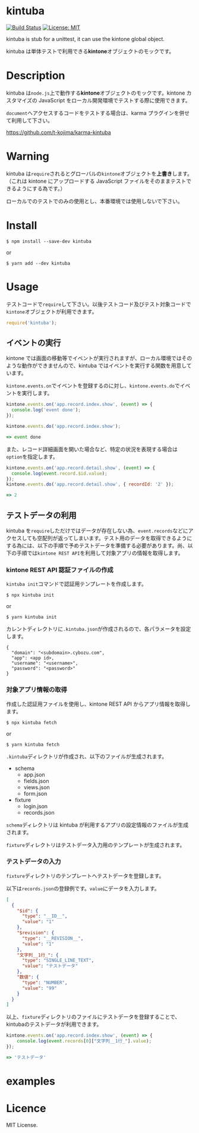 # kintuba

[![Build Status](https://secure.travis-ci.org/t-kojima/kintuba.png?branch=master)](http://travis-ci.org/t-kojima/kintuba)
[![License: MIT](https://img.shields.io/badge/License-MIT-yellow.svg)](https://opensource.org/licenses/MIT)

kintuba is stub for a unittest, it can use the kintone global object.

kintuba は単体テストで利用できる**kintone**オブジェクトのモックです。

# Description

kintuba は`node.js`上で動作する**kintone**オブジェクトのモックです。kintone カスタマイズの JavaScript をローカル開発環境でテストする際に使用できます。

`document`へアクセスするコードをテストする場合は、karma プラグインを併せて利用して下さい。

https://github.com/t-kojima/karma-kintuba

# Warning

kintuba は`require`されるとグローバルの`kintone`オブジェクトを**上書き**します。（これは kintone にアップロードする JavaScript ファイルをそのままテストできるようにする為です。）

ローカルでのテストでのみの使用とし、本番環境では使用しないで下さい。

# Install

```
$ npm install --save-dev kintuba
```

or

```
$ yarn add --dev kintuba
```

# Usage

テストコードで`require`して下さい。以後テストコード及びテスト対象コードで`kintone`オブジェクトが利用できます。

```javascript
require('kintuba');
```

## イベントの実行

kintone では画面の移動等でイベントが実行されますが、ローカル環境ではそのような動作ができませんので、kintuba ではイベントを実行する関数を用意しています。

`kintone.events.on`でイベントを登録するのに対し、`kintone.events.do`でイベントを実行します。

```javascript
kintone.events.on('app.record.index.show', (event) => {
  console.log('event done');
});

kintone.events.do('app.record.index.show');

=> event done
```

また、レコード詳細画面を開いた場合など、特定の状況を表現する場合は`option`を指定します。

```javascript
kintone.events.on('app.record.detail.show', (event) => {
  console.log(event.record.$id.value);
});
kintone.events.do('app.record.detail.show', { recordId: '2' });

=> 2
```

## テストデータの利用

kintuba を`require`しただけではデータが存在しない為、`event.records`などにアクセスしても空配列が返ってしまいます。テスト用のデータを取得できるようにする為には、以下の手順で予めテストデータを準備する必要があります。尚、以下の手順では`kintone REST API`を利用して対象アプリの情報を取得します。

### kintone REST API 認証ファイルの作成

`kintuba init`コマンドで認証用テンプレートを作成します。

```
$ npx kintuba init
```

or

```
$ yarn kintuba init
```

カレントディレクトリに`.kintuba.json`が作成されるので、各パラメータを設定します。

```
{
  "domain": "<subdomain>.cybozu.com",
  "app": <app id>,
  "username": "<username>",
  "password": "<password>"
}
```

### 対象アプリ情報の取得

作成した認証用ファイルを使用し、kintone REST API からアプリ情報を取得します。

```
$ npx kintuba fetch
```

or

```
$ yarn kintuba fetch
```

`.kintuba`ディレクトリが作成され、以下のファイルが生成されます。

* schema
  * app.json
  * fields.json
  * views.json
  * form.json
* fixture
  * login.json
  * records.json

`schema`ディレクトリは kintuba が利用するアプリの設定情報のファイルが生成されます。

`fixture`ディレクトリはテストデータ入力用のテンプレートが生成されます。

### テストデータの入力

`fixture`ディレクトリのテンプレートへテストデータを登録します。

以下は`records.json`の登録例です。`value`にデータを入力します。

```json
[
  {
    "$id": {
      "type": "__ID__",
      "value": "1"
    },
    "$revision": {
      "type": "__REVISION__",
      "value": "1"
    },
    "文字列__1行_": {
      "type": "SINGLE_LINE_TEXT",
      "value": "テストデータ"
    },
    "数値": {
      "type": "NUMBER",
      "value": "99"
    }
  }
]
```

以上、`fixture`ディレクトリのファイルにテストデータを登録することで、kintubaのテストデータが利用できます。

```javascript
kintone.events.on('app.record.index.show', (event) => {
    console.log(event.records[0]["文字列__1行_"].value);
});

=> 'テストデータ'
```

# examples

# Licence

MIT License.
